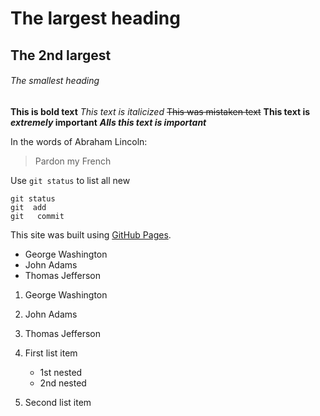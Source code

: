 # The largest heading
## The 2nd largest
###### The smallest heading

__This is bold text__
_This text is italicized_
~~This was mistaken text~~
**This text is _extremely_ important**
***Alls this text is important***

In the words of Abraham Lincoln:
> Pardon my French

Use `git status` to list all new

```
git status
git  add
git   commit
```

This site was built using [GitHub Pages](https://pages.github.com/).

- George Washington
- John Adams
- Thomas Jefferson

1. George Washington
2. John Adams
3. Thomas Jefferson

1. First list item
   - 1st nested
   - 2nd nested
2. Second list item
